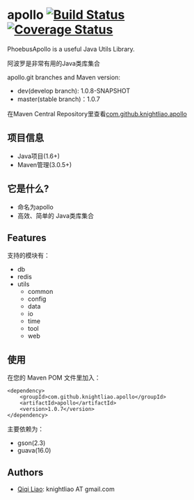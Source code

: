 apollo [![Build Status](https://travis-ci.org/knightliao/apollo.svg?branch=master)](https://travis-ci.org/knightliao/apollo) [![Coverage Status](https://coveralls.io/repos/knightliao/apollo/badge.png)](https://coveralls.io/r/knightliao/apollo)
==============

PhoebusApollo is a useful Java Utils Library.

阿波罗是非常有用的Java类库集合

apollo.git branches and Maven version:

- dev(develop branch): 1.0.8-SNAPSHOT
- master(stable branch)：1.0.7

在Maven Central Repository里查看[com.github.knightliao.apollo](http://search.maven.org/#search%7Cga%7C1%7Ccom.github.knightliao.apollo )


## 项目信息 ##

- Java项目(1.6+)
- Maven管理(3.0.5+)

## 它是什么? ##

- 命名为apollo
- 高效、简单的 Java类库集合

## Features ##

支持的模块有：

- db
- redis
- utils
    - common
    - config
    - data
    - io
    - time
    - tool 
    - web

## 使用 ##

在您的 Maven POM 文件里加入：

    <dependency>
        <groupId>com.github.knightliao.apollo</groupId>
        <artifactId>apollo</artifactId>
        <version>1.0.7</version>
    </dependency>

主要依赖为：

- gson(2.3)
- guava(16.0) 

## Authors ##

- [Qiqi Liao](https://github.com/knightliao): knightliao AT gmail.com

